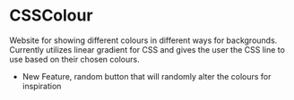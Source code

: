 # CSSColour
Website for showing different colours in different ways for backgrounds. Currently utilizes linear gradient for CSS and gives the user the CSS line to use based on their chosen colours.

- New Feature, random button that will randomly alter the colours for inspiration
